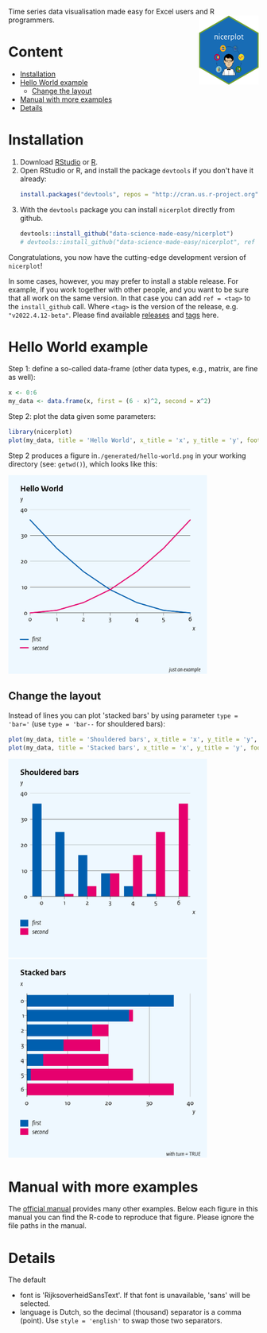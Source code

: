 Time series data visualisation made easy for Excel users and R programmers. <img src='man/figures/nicerplot-hex-logo.png' align="right" height="139" />

# Content
- [Installation](#installation)
- [Hello World example](#hello-world-example)
  * [Change the layout](#change-the-layout)
- [Manual with more examples](#manual-with-more-examples)
- [Details](#details)

# Installation
1. Download [RStudio](https://www.rstudio.com) or [R](https://cran.r-project.org/).
2. Open RStudio or R, and install the package `devtools` if you don't have it already:
    ``` R
    install.packages("devtools", repos = "http://cran.us.r-project.org")
    ```
3. With the `devtools` package you can install `nicerplot` directly from github.
    ``` R
    devtools::install_github("data-science-made-easy/nicerplot")                            # for latest and greatest
    # devtools::install_github("data-science-made-easy/nicerplot", ref = "v2022.4.12-beta") # for stable release
    ```

Congratulations, you now have the cutting-edge development version of `nicerplot`!

In some cases, however, you may prefer to install a stable release. For example, if you work together with other people, and you want to be sure that all work on the same version. In that case you can add `ref = <tag>` to the `install_github` call. Where `<tag>` is the version of the release, e.g. `"v2022.4.12-beta"`. Please find available [releases](https://github.com/data-science-made-easy/nicerplot/releases) and [tags](https://github.com/data-science-made-easy/nicerplot/tags) here.

# Hello World example
Step 1: define a so-called data-frame (other data types, e.g., matrix, are fine as well):
``` R
x <- 0:6
my_data <- data.frame(x, first = (6 - x)^2, second = x^2)
```

Step 2: plot the data given some parameters:
``` R
library(nicerplot)
plot(my_data, title = 'Hello World', x_title = 'x', y_title = 'y', footnote = "just an example")
```

Step 2 produces a figure in`./generated/hello-world.png` in your working directory (see: `getwd()`), which looks like this:

<img src="./inst/extdata/examples/png/Hello-World.png" width = 400>

## Change the layout
Instead of lines you can plot 'stacked bars' by using parameter `type = 'bar='` (use `type = 'bar--` for shouldered bars):

``` R
plot(my_data, title = 'Shouldered bars', x_title = 'x', y_title = 'y', type = 'bar--', file = 'Hello-World-shouldered-bars')
plot(my_data, title = 'Stacked bars', x_title = 'x', y_title = 'y', footnote = 'with turn = TRUE', type = 'bar=', file = 'Hello-World-stacked-bars', turn = TRUE)
```

<img src="./inst/extdata/examples/png/Hello-World-shouldered-bars.png" width = 400> <img src="./inst/extdata/examples/png/Hello-World-stacked-bars.png" width = 400>

# Manual with more examples
The <a href="https://htmlpreview.github.io/?https://github.com/data-science-made-easy/nicerplot/blob/master/inst/extdata/nicerplot-manual.html" target="_blank">official manual</a> provides many other examples. Below each figure in this manual you can find the R-code to reproduce that figure. Please ignore the file paths in the manual.

# Details
The default

- font is 'RijksoverheidSansText'. If that font is unavailable, 'sans' will be selected.
- language is Dutch, so the decimal (thousand) separator is a comma (point). Use `style = 'english'` to swap those two separators.

